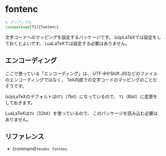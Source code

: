 # fontenc

```latex
% プリアンブル
\usepackage[T1]{fontenc}
```

文字コードへのマッピングを設定するパッケージです。
(u)pLaTeXでは設定をしておくとよいです。
LuaLaTeXでは設定する必要はありません。

## エンコーディング

ここで使っている「エンコーディング」は、
UTF-8やShift JISなどのファイルのエンコーディングではなく、
TeX内部での文字コードのマッピングのことだそうです。

(u)pLaTeXのデフォルトは`OT1`（7bit）になっているので、
`T1`（8bit）に変更をしておきます。

LuaLaTeXは`TU`（32bit）を使っているので、
このパッケージを読み込む必要はありません。

## リファレンス

- {command}`texdoc fontenc`
